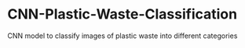 # CNN-Plastic-Waste-Classification
CNN model to classify images of plastic waste into different categories

